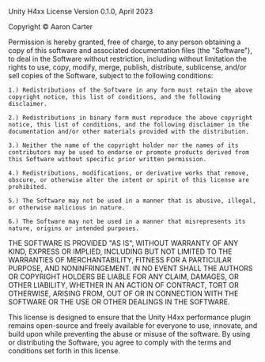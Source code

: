 Unity H4xx License
Version 0.1.0, April 2023

Copyright © Aaron Carter

Permission is hereby granted, free of charge, to any person obtaining a copy of this software and associated documentation files (the "Software"), to deal in the Software without restriction, including without limitation the rights to use, copy, modify, merge, publish, distribute, sublicense, and/or sell copies of the Software, subject to the following conditions:

    1.) Redistributions of the Software in any form must retain the above copyright notice, this list of conditions, and the following disclaimer.

    2.) Redistributions in binary form must reproduce the above copyright notice, this list of conditions, and the following disclaimer in the documentation and/or other materials provided with the distribution.

    3.) Neither the name of the copyright holder nor the names of its contributors may be used to endorse or promote products derived from this Software without specific prior written permission.

    4.) Redistributions, modifications, or derivative works that remove, obscure, or otherwise alter the intent or spirit of this license are prohibited.

    5.) The Software may not be used in a manner that is abusive, illegal, or otherwise malicious in nature.

    6.) The Software may not be used in a manner that misrepresents its nature, origins or intended purposes.

THE SOFTWARE IS PROVIDED "AS IS", WITHOUT WARRANTY OF ANY KIND, EXPRESS OR IMPLIED, INCLUDING BUT NOT LIMITED TO THE WARRANTIES OF MERCHANTABILITY, FITNESS FOR A PARTICULAR PURPOSE, AND NONINFRINGEMENT. IN NO EVENT SHALL THE AUTHORS OR COPYRIGHT HOLDERS BE LIABLE FOR ANY CLAIM, DAMAGES, OR OTHER LIABILITY, WHETHER IN AN ACTION OF CONTRACT, TORT OR OTHERWISE, ARISING FROM, OUT OF OR IN CONNECTION WITH THE SOFTWARE OR THE USE OR OTHER DEALINGS IN THE SOFTWARE.

This license is designed to ensure that the Unity H4xx performance plugin remains open-source and freely available for everyone to use, innovate, and build upon while preventing the abuse or misuse of the software. By using or distributing the Software, you agree to comply with the terms and conditions set forth in this license.